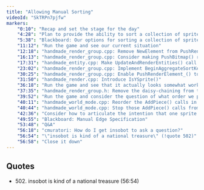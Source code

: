```yaml
---
title: "Allowing Manual Sorting"
videoId: "SkTRPn7pjfw"
markers:
    "0:10": "Recap and set the stage for the day"
    "4:28": "Plan to provide the ability to sort a collection of sprites"
    "5:38": "Blackboard: Our options for sorting a collection of sprites"
    "11:12": "Run the game and see our current situation"
    "12:18": "handmade_render_group.cpp: Remove NewElement from PushRenderElement_(), and introduce the notion of a writeback for the SortKey which overwrites a previously written SortKey with new information"
    "16:13": "handmade_render_group.cpp: Consider making PushBitmap() return something for PushRenderElement_() to take and modify"
    "17:31": "handmade_entity.cpp: Make UpdateAndRenderEntities() call BeginAggregateSortKey() and EndAggregateSortKey() which marks which entities share a SortKey"
    "23:02": "handmade_render_group.cpp: Implement BeginAggregateSortKey() and EndAggregateSortKey()"
    "30:25": "handmade_render_group.cpp: Enable PushRenderElement_() to correctly set the AggregateBound for Y- and Z-sprites"
    "31:50": "handmade_render.cpp: Introduce IsYSprite()"
    "36:18": "Run the game and see that it actually looks somewhat workable"
    "37:35": "handmade_render_group.h: Remove the daisy-chaining from the render_group_entry_header struct"
    "39:52": "Run the game and consider the question of what order we put the hero sprites in"
    "40:11": "handmade_world_mode.cpp: Reorder the AddPiece() calls in AddPlayer()"
    "40:44": "handmade_world_mode.cpp: Stop those AddPiece() calls from taking such tweaky values"
    "42:36": "Consider how to articulate the intention that one sprite (e.g. the head) must always draw in front of another (e.g. the aggregated body)"
    "49:55": "Blackboard: Manual Edge Specification"
    "53:48": "Q&A"
    "56:18": "cmuratori: How do I get insobot to ask a question?"
    "56:54": "\"insobot is kind of a national treasure\" (!quote 502)"
    "56:58": "Close it down"
---
```


## Quotes

* 502\. insobot is kind of a national treasure (56:54)
